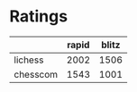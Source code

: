 # Ratings

|          | rapid | blitz |
|----------|-------|-------|
| lichess  | 2002 | 1506 |
| chesscom | 1543 | 1001 |
